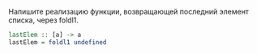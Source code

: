 Напишите реализацию функции, возвращающей последний элемент списка, через foldl1.

```haskell
lastElem :: [a] -> a
lastElem = foldl1 undefined
```

